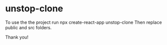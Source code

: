 # unstop-clone
To use the the project run npx create-react-app unstop-clone
Then replace public and src folders.

Thank you!
